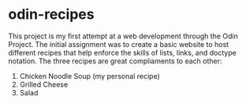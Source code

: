 # odin-recipes

This project is my first attempt at a web development through the Odin Project. The initial assignment was to create a basic website to host different recipes that help enforce the skills of lists, links, and doctype notation. The three recipes are great compliaments to each other:

1. Chicken Noodle Soup (my personal recipe)
2. Grilled Cheese
3. Salad

